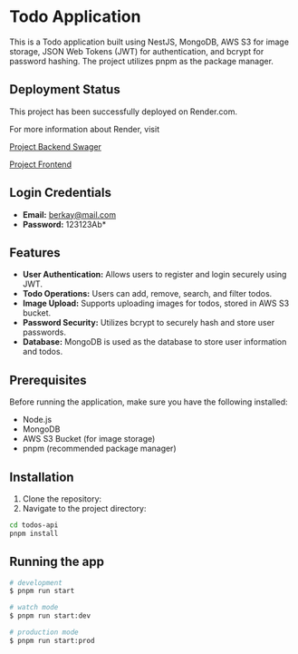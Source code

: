 # Todo Application

This is a Todo application built using NestJS, MongoDB, AWS S3 for image storage, JSON Web Tokens (JWT) for authentication, and bcrypt for password hashing. The project utilizes pnpm as the package manager.




## Deployment Status
This project has been successfully deployed on Render.com.

For more information about Render, visit 

[Project Backend Swager ](https://todos-api-m88q.onrender.com/api)

[Project Frontend](https://react-todo-app-nd02.onrender.com/)


## Login Credentials

- **Email:** berkay@mail.com
- **Password:** 123123Ab*


## Features

- **User Authentication:** Allows users to register and login securely using JWT.
- **Todo Operations:** Users can add, remove, search, and filter todos.
- **Image Upload:** Supports uploading images for todos, stored in AWS S3 bucket.
- **Password Security:** Utilizes bcrypt to securely hash and store user passwords.
- **Database:** MongoDB is used as the database to store user information and todos.

## Prerequisites

Before running the application, make sure you have the following installed:

- Node.js
- MongoDB
- AWS S3 Bucket (for image storage)
- pnpm (recommended package manager)

## Installation

1. Clone the repository:
2. Navigate to the project directory:

```bash
cd todos-api
pnpm install
```


## Running the app

```bash
# development
$ pnpm run start

# watch mode
$ pnpm run start:dev

# production mode
$ pnpm run start:prod
```

